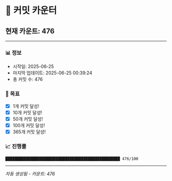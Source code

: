 # 🔢 커밋 카운터

## 현재 카운트: 476

---

### 📊 정보
- 시작일: 2025-06-25
- 마지막 업데이트: 2025-06-25 00:39:24
- 총 커밋 수: 476

### 🎯 목표
- [x] 1개 커밋 달성!
- [x] 10개 커밋 달성!
- [x] 50개 커밋 달성!
- [x] 100개 커밋 달성!
- [x] 365개 커밋 달성!

### 📈 진행률
```
██████████████████████████████████████████████████ 476/100
```

---
*자동 생성됨 - 카운트: 476*
